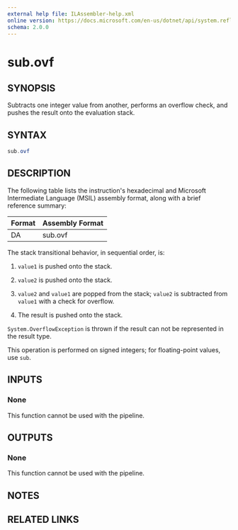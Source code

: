 ```yaml
---
external help file: ILAssembler-help.xml
online version: https://docs.microsoft.com/en-us/dotnet/api/system.reflection.emit.opcodes.sub_ovf
schema: 2.0.0
---
```


# sub.ovf

## SYNOPSIS

Subtracts one integer value from another, performs an overflow check, and pushes the result onto the evaluation stack.

## SYNTAX

```powershell
sub.ovf
```

## DESCRIPTION

The following table lists the instruction's hexadecimal and Microsoft Intermediate Language (MSIL) assembly format, along with a brief reference summary:

| Format | Assembly Format |
| ------ | --------------- |
| DA     | sub.ovf         |

 The stack transitional behavior, in sequential order, is:

1.  `value1` is pushed onto the stack.

2.  `value2` is pushed onto the stack.

3.  `value2` and `value1` are popped from the stack; `value2` is subtracted from `value1` with a check for overflow.

4.  The result is pushed onto the stack.

 `System.OverflowException` is thrown if the result can not be represented in the result type.

 This operation is performed on signed integers; for floating-point values, use `sub`.

## INPUTS

### None

This function cannot be used with the pipeline.

## OUTPUTS

### None

This function cannot be used with the pipeline.

## NOTES

## RELATED LINKS
